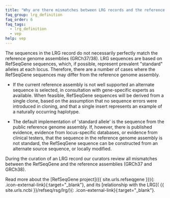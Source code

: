 ```yaml
---
title: "Why are there mismatches between LRG records and the reference genome assembly?"
faq_group: lrg_definition
faq_order: 6
faq_tags:
  - lrg_definition
  - vep
help: vep
---
```


 The sequences in the LRG record do not necessarily perfectly match the reference genome assemblies (GRCh37/38). LRG sequences are based on RefSeqGene sequences, which, if possible, represent prevalent "standard" alleles at each locus. Therefore, there are a number of cases where the RefSeqGene sequences may differ from the reference genome assembly.   

* If the current reference assembly is not well supported an alternate sequence is selected, in consultation with gene-specific experts as available.  When feasible, RefSeqGene sequences will be derived from a single clone, based on the assumption that no sequence errors were introduced in cloning, and that a single insert represents an example of a naturally occurring haplotype.  

* The default implementation of 'standard allele' is the sequence from the public reference genome assembly. If, however, there is published evidence, evidence from locus-specific databases, or evidence from clinical testers, that the sequence in the reference genome assembly is not standard, the RefSeqGene sequence can be constructed from an alternate source sequence, or locally modified.  

During the curation of an LRG record our curators review all mismatches between the RefSeqGene and the reference assemblies (GRCh37 and GRCh38).

Read more about the [RefSeqGene project]({{ site.urls.refseqgene }}){: .icon-external-link}{:target="_blank"}, and its [relationship with the LRG]( {{ site.urls.ncbi }}/refseq/rsg/lrg/){: .icon-external-link}{:target="_blank"}.
